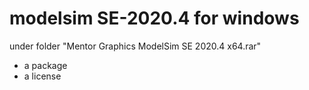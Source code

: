 

# modelsim SE-2020.4 for windows
under folder "Mentor Graphics ModelSim SE 2020.4 x64.rar"
- a package
- a license

